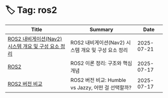 # 🏷️ Tag: ros2

| Title | Summary | Date |
|-------|---------|------|
| [ROS2 내비게이션(Nav2) 시스템 개요 및 구성 요소 정리](https://github.com/MinHyeok-lee1/TIL/blob/main/2025/07/21-Ros2Nav2.md) | ROS2 내비게이션(Nav2) 시스템 개요 및 구성 요소 정리 | 2025-07-21 |
| [ROS2](https://github.com/MinHyeok-lee1/TIL/blob/main/2025/07/19-Ros.md) | ROS2 이론 정리: 구조와 핵심 개념 | 2025-07-17 |
| [ROS2 버전 비교](https://github.com/MinHyeok-lee1/TIL/blob/main/2025/07/20-RosVersion.md) | ROS2 버전 비교: Humble vs Jazzy, 어떤 걸 선택할까? | 2025-07-17 |
